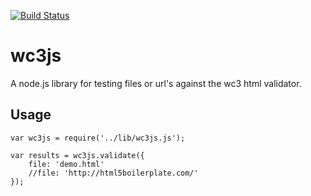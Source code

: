 
[![Build Status](https://secure.travis-ci.org/thomasdavis/wc3js.png?branch=master)](http://travis-ci.org/thomasdavis/wc3js)

# wc3js

A node.js library for testing files or url's against the wc3 html validator.

## Usage

	var wc3js = require('../lib/wc3js.js');

	var results = wc3js.validate({
		file: 'demo.html'
		//file: 'http://html5boilerplate.com/'
	});




<img alt="Clicky" width="1" height="1" src="//in.getclicky.com/66606907ns.gif" />
